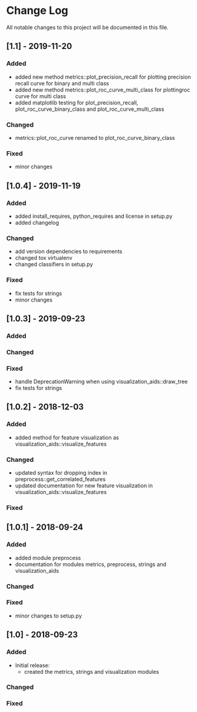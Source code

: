 # Change Log
All notable changes to this project will be documented in this file.

## [1.1] - 2019-11-20
### Added
- added new method metrics::plot_precision_recall for plotting precision recall curve for binary and multi class
- added new method metrics::plot_roc_curve_multi_class for plottingroc curve for multi class
- added matplotlib testing for plot_precision_recall, plot_roc_curve_binary_class and plot_roc_curve_multi_class
### Changed
- metrics::plot_roc_curve renamed to plot_roc_curve_binary_class
### Fixed
- minor changes

## [1.0.4] - 2019-11-19
### Added
- added install_requires, python_requires and license in setup.py
- added changelog
### Changed
- add version dependencies to requirements
- changed tox virtualenv
- changed classifiers in setup.py
### Fixed
- fix tests for strings
- minor changes

## [1.0.3] - 2019-09-23
### Added

### Changed

### Fixed
- handle DeprecationWarning when using visualization_aids::draw_tree
- fix tests for strings

## [1.0.2] - 2018-12-03
### Added
- added method for feature visualization as visualization_aids::visualize_features
### Changed
- updated syntax for dropping index in preprocess::get_correlated_features
- updated documentation for new feature visualization in visualization_aids::visualize_features
### Fixed

## [1.0.1] - 2018-09-24
### Added
- added module preprocess
- documentation for modules metrics, preprocess, strings and visualization_aids
### Changed
 
### Fixed
- minor changes to setup.py

## [1.0] - 2018-09-23
### Added
- Initial release:
    - created the metrics, strings and visualization modules
### Changed
 
### Fixed